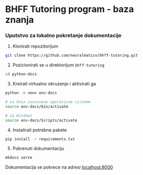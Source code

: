 # BHFF Tutoring program - baza znanja

### Uputstvo za lokalno pokretanje dokumentacije
1. Klonirati repozitorijum
```bash
git clone https://github.com/neuralmaticv/bhff-tutoring.git
```

2. Pozicionirati se u direktorijum `bhff-tutoring`
```bash
cd python-docs
```

3. Kreirati virtualno okruzenje i aktivirati ga
```bash
python -m venv env-docs

# za Unix zasnovane operativne sisteme
source env-docs/bin/activate

# za Windows
source env-docs/Scripts/activate
```

4. Instalirati potrebne pakete
```bash
pip install -r requirements.txt
```

5. Pokrenuti dokumentaciju
```bash
mkdocs serve
```

Dokumentacija se pokrece na adresi [localhost:8000](localhost:8000)

